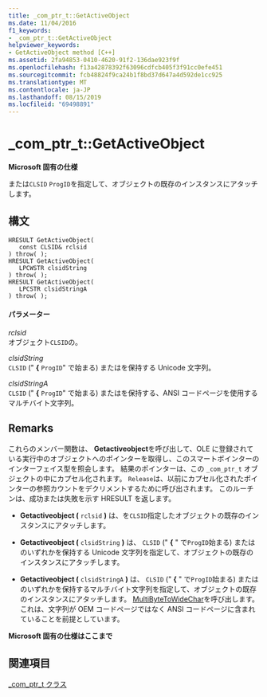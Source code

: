```yaml
---
title: _com_ptr_t::GetActiveObject
ms.date: 11/04/2016
f1_keywords:
- _com_ptr_t::GetActiveObject
helpviewer_keywords:
- GetActiveObject method [C++]
ms.assetid: 2fa94853-0410-4620-91f2-136dae923f9f
ms.openlocfilehash: f13a42878392f63096cdfcb405f3f91cc0efe451
ms.sourcegitcommit: fcb48824f9ca24b1f8bd37d647a4d592de1cc925
ms.translationtype: MT
ms.contentlocale: ja-JP
ms.lasthandoff: 08/15/2019
ms.locfileid: "69498891"
---
```

# <a name="_com_ptr_tgetactiveobject"></a>_com_ptr_t::GetActiveObject

**Microsoft 固有の仕様**

または`CLSID` `ProgID`を指定して、オブジェクトの既存のインスタンスにアタッチします。

## <a name="syntax"></a>構文

```
HRESULT GetActiveObject(
   const CLSID& rclsid
) throw( );
HRESULT GetActiveObject(
   LPCWSTR clsidString
) throw( );
HRESULT GetActiveObject(
   LPCSTR clsidStringA
) throw( );
```

#### <a name="parameters"></a>パラメーター

*rclsid*<br/>
オブジェクト`CLSID`の。

*clsidString*<br/>
`CLSID` (" **{** `ProgID`" で始まる) またはを保持する Unicode 文字列。

*clsidStringA*<br/>
`CLSID` (" **{** `ProgID`" で始まる) またはを保持する、ANSI コードページを使用するマルチバイト文字列。

## <a name="remarks"></a>Remarks

これらのメンバー関数は、 **Getactiveobject**を呼び出して、OLE に登録されている実行中のオブジェクトへのポインターを取得し、このスマートポインターのインターフェイス型を照会します。 結果のポインターは、この `_com_ptr_t` オブジェクトの中にカプセル化されます。 `Release`は、以前にカプセル化されたポインターの参照カウントをデクリメントするために呼び出されます。 このルーチンは、成功または失敗を示す HRESULT を返します。

- **Getactiveobject (** `rclsid` **)** は、を`CLSID`指定したオブジェクトの既存のインスタンスにアタッチします。

- **Getactiveobject (** `clsidString` **)** は、 `CLSID` (" **{** " で`ProgID`始まる) またはのいずれかを保持する Unicode 文字列を指定して、オブジェクトの既存のインスタンスにアタッチします。

- **Getactiveobject (** `clsidStringA` **)** は、 `CLSID` (" **{** " で`ProgID`始まる) またはのいずれかを保持するマルチバイト文字列を指定して、オブジェクトの既存のインスタンスにアタッチします。 [MultiByteToWideChar](/windows/win32/api/stringapiset/nf-stringapiset-multibytetowidechar)を呼び出します。これは、文字列が OEM コードページではなく ANSI コードページに含まれていることを前提としています。

**Microsoft 固有の仕様はここまで**

## <a name="see-also"></a>関連項目

[_com_ptr_t クラス](../cpp/com-ptr-t-class.md)